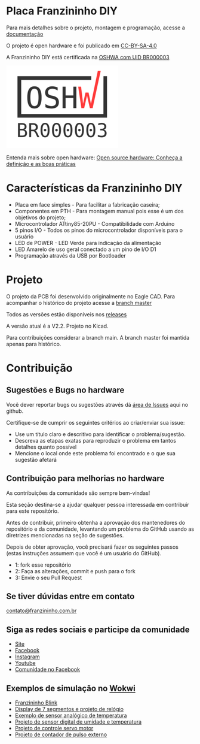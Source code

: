# Placa Franzininho DIY

Para mais detalhes sobre o projeto, montagem e programação, acesse a [documentação](https://franzininho.gitbook.io/franzininho-docs/)

O projeto é open hardware e foi publicado em [CC-BY-SA-4.0](https://github.com/Franzininho/franzininho-diy-board/blob/main/LICENSE)

A Franzininho DIY está certificada na [OSHWA com UID BR000003](https://certification.oshwa.org/br000003.html)

![BR000003](img/OSHW_mark_BR000003.png)

Entenda mais sobre open hardware: [Open source hardware: Conheça a definição e as boas práticas](https://www.embarcados.com.br/open-hardware-definicao/)

# Características da Franzininho DIY

- Placa em face simples - Para facilitar a fabricação caseira;
- Componentes em PTH - Para montagem manual pois esse é um dos objetivos do projeto;
- Microcontrolador ATtiny85-20PU - Compatibilidade com Arduino
- 5 pinos I/O - Todos os pinos do microcontrolador disponíveis para o usuário
- LED de POWER - LED Verde para indicação da alimentação
- LED Amarelo de uso geral conectado a um pino de I/O D1
- Programação através da USB por Bootloader

# Projeto

O projeto da PCB foi desenvolvido originalmente no Eagle CAD. Para acompanhar o histórico do projeto acesse a [branch master](https://github.com/Franzininho/franzininho-diy-board/tree/master)

Todos as versões estão disponíveis nos [releases](https://github.com/Franzininho/franzininho-diy-board/releases)

A versão atual é a V2.2. Projeto no Kicad.

Para contribuições considerar a branch main. A branch master foi mantida apenas para histórico.

# Contribuição

## Sugestões e Bugs no hardware

Você dever reportar bugs ou sugestões através dá [área de Issues](https://github.com/Franzininho/franzininho-diy-board/issues) aqui no github.

Certifique-se de cumprir os seguintes critérios ao criar/enviar sua issue:

- Use um título claro e descritivo para identificar o problema/sugestão.
- Descreva as etapas exatas para reproduzir o problema em tantos detalhes quanto possível
- Mencione o local onde este problema foi encontrado e o que sua sugestão afetará

## Contribuição para melhorias no hardware

As contribuições da comunidade são sempre bem-vindas!

Esta seção destina-se a ajudar qualquer pessoa interessada em contribuir para este repositório.

Antes de contribuir, primeiro obtenha a aprovação dos mantenedores do repositório e da comunidade, levantando um problema do GitHub usando as diretrizes mencionadas na seção de sugestões.

Depois de obter aprovação, você precisará fazer os seguintes passos (estas instruções assumem que você é um usuário do GitHub).

- 1: fork esse repositório
- 2: Faça as alterações, commit e push para o fork
- 3: Envie o seu Pull Request

## Se tiver dúvidas entre em contato

contato@franzininho.com.br

## Siga as redes sociais e participe da comunidade

- [Site](https://franzininho.com.br/)
- [Facebook](https://goo.gl/1adfUv)
- [Instagram](https://goo.gl/PbgHqA)
- [Youtube](https://goo.gl/pJqHjC)
- [Comunidade no Facebook](https://goo.gl/fskViM)

## Exemplos de simulação no [Wokwi](https://wokwi.com/)

- [Franzininho Blink](https://wokwi.com/arduino/projects/301693553069785610)
- [Display de 7 segmentos e projeto de relógio](https://wokwi.com/arduino/projects/301738586036765194)
- [Exemplo de sensor analógico de temperatura](https://wokwi.com/arduino/projects/301751077214093834)
- [Projeto de sensor digital de umidade e temperatura](https://wokwi.com/arduino/projects/301745949656482317)
- [Projeto de controle servo motor](https://wokwi.com/arduino/projects/302291615188255242)
- [Projeto de contador de pulso externo](https://wokwi.com/arduino/projects/302199144424931848)
